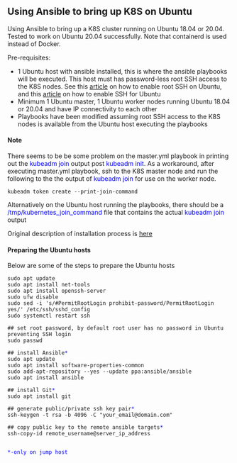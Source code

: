 ## Using Ansible to bring up K8S on Ubuntu
Using Ansible to bring up a K8S cluster running on Ubuntu 18.04 or 20.04. Tested to work on Ubuntu 20.04 successfully. Note that containerd is used instead of Docker. 

Pre-requisites:
- 1 Ubuntu host with ansible installed, this is where the ansible playbooks will be executed. This host must has password-less root SSH access to the K8S nodes. See this [article](https://linuxconfig.org/allow-ssh-root-login-on-ubuntu-20-04-focal-fossa-linux) on how to enable root SSH on Ubuntu, and this [article](https://linuxize.com/post/how-to-enable-ssh-on-ubuntu-20-04/) on how to enable SSH for Ubuntu
- Minimum 1 Ubuntu master, 1 Ubuntu worker nodes running Ubuntu 18.04 or 20.04 and have IP connectivity to each other
- Playbooks have been modified assuming root SSH access to the K8S nodes is available from the Ubuntu host executing the playbooks

#### Note
There seems to be be some problem on the master.yml playbook in printing out the <span style="color:blue">kubeadm join</span> output post <span style="color:blue">kubeadm init</span>. As a workaround, after executing master.yml playbook, ssh to the K8S master node and run the following to the the output of <span style="color:blue">kubeadm join</span> for use on the worker node.

<pre><code>kubeadm token create --print-join-command</code></pre>

Alternatively on the Ubuntu host running the playbooks, there should be a <span style="color:blue">/tmp/kubernetes_join_command</span> file that contains the actual <span style="color:blue">kubeadm join</span> output

Original description of installation process is [here](https://buildvirtual.net/deploy-a-kubernetes-cluster-using-ansible/)

#### Preparing the Ubuntu hosts
Below are some of the steps to prepare the Ubuntu hosts

<pre><code>sudo apt update
sudo apt install net-tools
sudo apt install openssh-server
sudo ufw disable
sudo sed -i 's/#PermitRootLogin prohibit-password/PermitRootLogin yes/' /etc/ssh/sshd_config
sudo systemctl restart ssh

## set root password, by default root user has no password in Ubuntu preventing SSH login
sudo passwd

## install Ansible<span style="color:blue">*</span>
sudo apt update
sudo apt install software-properties-common
sudo add-apt-repository --yes --update ppa:ansible/ansible
sudo apt install ansible

## install Git<span style="color:blue">*</span>
sudo apt install git

## generate public/private ssh key pair<span style="color:blue">*</span>
ssh-keygen -t rsa -b 4096 -C "your_email@domain.com"

## copy public key to the remote ansible targets<span style="color:blue">*</span>
ssh-copy-id remote_username@server_ip_address


<span style="color:blue">*-only on jump host</span>
</code></pre>
